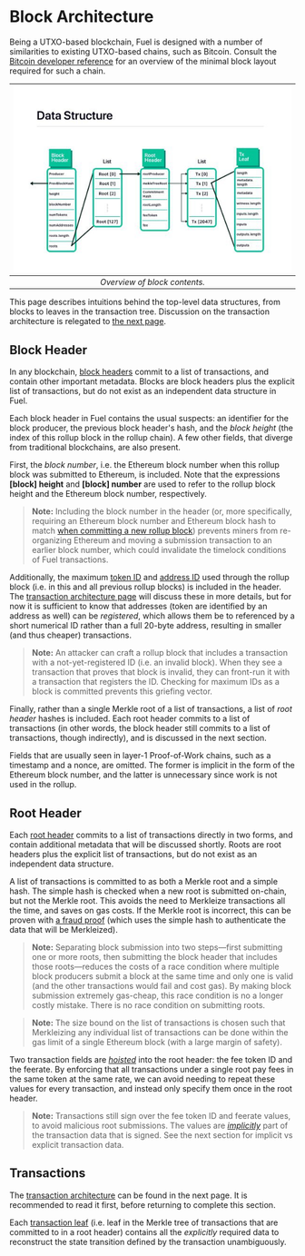 Block Architecture
===

Being a UTXO-based blockchain, Fuel is designed with a number of similarities to existing UTXO-based chains, such as Bitcoin. Consult the [Bitcoin developer reference](https://developer.bitcoin.org/reference/) for an overview of the minimal block layout required for such a chain.

| ![Overview](/assets/images/fig_structs.jpg) |
| :-----------------------------------------: |
|        _Overview of block contents._        |

This page describes intuitions behind the top-level data structures, from blocks to leaves in the transaction tree. Discussion on the transaction architecture is relegated to [the next page](4.%20Transaction%20Architecture.md).

Block Header
---

In any blockchain, [block headers](../1.%20Data%20Structures/Blocks.md) commit to a list of transactions, and contain other important metadata. Blocks are block headers plus the explicit list of transactions, but do not exist as an independent data structure in Fuel.

Each block header in Fuel contains the usual suspects: an identifier for the block producer, the previous block header's hash, and the _block height_ (the index of this rollup block in the rollup chain). A few other fields, that diverge from traditional blockchains, are also present.

First, the _block number_, i.e. the Ethereum block number when this rollup block was submitted to Ethereum, is included. Note that the expressions **\[block\] height** and **\[block\] number** are used to refer to the rollup block height and the Ethereum block number, respectively.

> **Note:** Including the block number in the header (or, more specifically, requiring an Ethereum block number and Ethereum block hash to match [when committing a new rollup block](../1.%20Data%20Structures/Blocks.md)) prevents miners from re-organizing Ethereum and moving a submission transaction to an earlier block number, which could invalidate the timelock conditions of Fuel transactions.

Additionally, the maximum [token ID](../1.%20Data%20Structures/Tokens.md) and [address ID](../1.%20Data%20Structures/Addresses.md) used through the rollup block (i.e. in this and all previous rollup blocks) is included in the header. The [transaction architecture page](4.%20Transaction%20Architecture.md) will discuss these in more details, but for now it is sufficient to know that addresses (token are identified by an address as well) can be _registered_, which allows them be to referenced by a short numerical ID rather than a full 20-byte address, resulting in smaller (and thus cheaper) transactions.

> **Note:** An attacker can craft a rollup block that includes a transaction with a not-yet-registered ID (i.e. an invalid block). When they see a transaction that proves that block is invalid, they can front-run it with a transaction that registers the ID. Checking for maximum IDs as a block is committed prevents this griefing vector.

Finally, rather than a single Merkle root of a list of transactions, a list of _root header_ hashes is included. Each root header commits to a list of transactions (in other words, the block header still commits to a list of transactions, though indirectly), and is discussed in the next section.

Fields that are usually seen in layer-1 Proof-of-Work chains, such as a timestamp and a nonce, are omitted. The former is implicit in the form of the Ethereum block number, and the latter is unnecessary since work is not used in the rollup.

Root Header
---

Each [root header](../1.%20Data%20Structures/Roots.md) commits to a list of transactions directly in two forms, and contain additional metadata that will be discussed shortly. Roots are root headers plus the explicit list of transactions, but do not exist as an independent data structure.

A list of transactions is committed to as both a Merkle root and a simple hash. The simple hash is checked when a new root is submitted on-chain, but not the Merkle root. This avoids the need to Merkleize transactions all the time, and saves on gas costs. If the Merkle root is incorrect, this can be proven with [a fraud proof](../3.%20Provers/Malformed%20Block.md) (which uses the simple hash to authenticate the data that will be Merkleized).

> **Note:** Separating block submission into two steps—first submitting one or more roots, then submitting the block header that includes those roots—reduces the costs of a race condition where multiple block producers submit a block at the same time and only one is valid (and the other transactions would fail and cost gas). By making block submission extremely gas-cheap, this race condition is no a longer costly mistake. There is no race condition on submitting roots.

> **Note:** The size bound on the list of transactions is chosen such that Merkleizing any individual list of transactions can be done within the gas limit of a single Ethereum block (with a large margin of safety).

Two transaction fields are [_hoisted_](https://en.wikipedia.org/wiki/Loop-invariant_code_motion) into the root header: the fee token ID and the feerate. By enforcing that all transactions under a single root pay fees in the same token at the same rate, we can avoid needing to repeat these values for every transaction, and instead only specify them once in the root header.

> **Note:** Transactions still sign over the fee token ID and feerate values, to avoid malicious root submissions. The values are [_implicitly_](./../1.%20Data%20Structures/Transactions.md) part of the transaction data that is signed. See the next section for implicit vs explicit transaction data.

Transactions
---

The [transaction architecture](4.%20Transaction%20Architecture.md) can be found in the next page. It is recommended to read it first, before returning to complete this section.

Each [transaction leaf](../1.%20Data%20Structures/Transactions.md) (i.e. leaf in the Merkle tree of transactions that are committed to in a root header) contains all the _explicitly_ required data to reconstruct the state transition defined by the transaction unambiguously.
